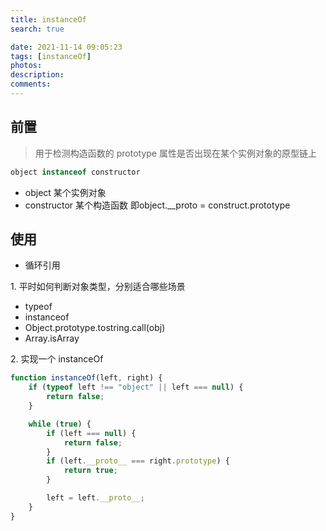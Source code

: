 ```yaml
---
title: instanceOf
search: true

date: 2021-11-14 09:05:23
tags: [instanceOf]
photos:
description:
comments:
---
```


## 前置
> 用于检测构造函数的 prototype 属性是否出现在某个实例对象的原型链上
```js
object instanceof constructor

```
- object 某个实例对象
- constructor 某个构造函数
即object.__proto = construct.prototype

## 使用
-   循环引用

1\. 平时如何判断对象类型，分别适合哪些场景

-   typeof
-   instanceof
-   Object.prototype.tostring.call(obj)
-   Array.isArray

2\. 实现一个 instanceOf

```javascript
function instanceOf(left, right) {
    if (typeof left !== "object" || left === null) {
        return false;
    }

    while (true) {
        if (left === null) {
            return false;
        }
        if (left.__proto__ === right.prototype) {
            return true;
        }

        left = left.__proto__;
    }
}
```
